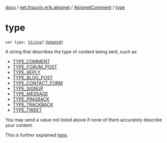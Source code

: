 [docs](../../index.md) / [net.thauvin.erik.akismet](../index.md) / [AkismetComment](index.md) / [type](./type.md)

# type

`var type: `[`String`](https://kotlinlang.org/api/latest/jvm/stdlib/kotlin/-string/index.html)`?` [(source)](https://github.com/ethauvin/akismet-kotlin/tree/master/src/main/kotlin/net/thauvin/erik/akismet/AkismetComment.kt#L126)

A string that describes the type of content being sent, such as:

* [TYPE_COMMENT](-t-y-p-e_-c-o-m-m-e-n-t.md)
* [TYPE_FORUM_POST](-t-y-p-e_-f-o-r-u-m_-p-o-s-t.md)
* [TYPE_REPLY](-t-y-p-e_-r-e-p-l-y.md)
* [TYPE_BLOG_POST](-t-y-p-e_-b-l-o-g_-p-o-s-t.md)
* [TYPE_CONTACT_FORM](-t-y-p-e_-c-o-n-t-a-c-t_-f-o-r-m.md)
* [TYPE_SIGNUP](-t-y-p-e_-s-i-g-n-u-p.md)
* [TYPE_MESSAGE](-t-y-p-e_-m-e-s-s-a-g-e.md)
* [TYPE_PINGBACK](-t-y-p-e_-p-i-n-g-b-a-c-k.md)
* [TYPE_TRACKBACK](-t-y-p-e_-t-r-a-c-k-b-a-c-k.md)
* [TYPE_TWEET](-t-y-p-e_-t-w-e-e-t.md)

You may send a value not listed above if none of them accurately describe your content.

This is further explained [here](http://blog.akismet.com/2012/06/19/pro-tip-tell-us-your-comment_type/).

